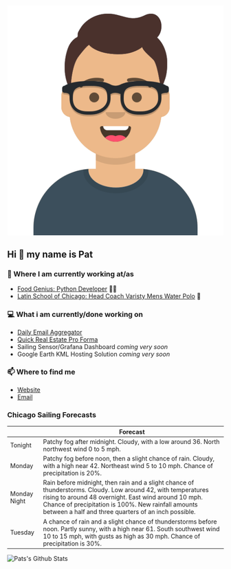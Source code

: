 [![Social banner for p-j-falconer](https://raw.githubusercontent.com/P-J-FALCONER/P-J-FALCONER/master/assets/avataaars.svg)](https://patfalconer.com/)
## Hi :wave: my name is Pat

### 💼 Where I am currently working at/as
- [Food Genius: Python Developer](https://getfoodgenius.com/) 🍔🐍
- [Latin School of Chicago: Head Coach Varisty Mens Water Polo](https://www.latinschool.org/) 🤽


### 💻 What i am currently/done working on
 - [Daily Email Aggregator](https://github.com/P-J-FALCONER/dott_daily_mail)
 - [Quick Real Estate Pro Forma](https://github.com/P-J-FALCONER/henry)
 - Sailing Sensor/Grafana Dashboard *coming very soon*
 - Google Earth KML Hosting Solution *coming very soon*

### 📫 Where to find me
 - [Website](https://patfalconer.com/)
 - [Email](mailto:patrick.j.falconer@gmail.com)


### Chicago Sailing Forecasts
|   | Forecast  |
|---|---|
| Tonight | Patchy fog after midnight. Cloudy, with a low around 36. North northwest wind 0 to 5 mph. |
| Monday | Patchy fog before noon, then a slight chance of rain. Cloudy, with a high near 42. Northeast wind 5 to 10 mph. Chance of precipitation is 20%. |
| Monday Night | Rain before midnight, then rain and a slight chance of thunderstorms. Cloudy. Low around 42, with temperatures rising to around 48 overnight. East wind around 10 mph. Chance of precipitation is 100%. New rainfall amounts between a half and three quarters of an inch possible. |
| Tuesday | A chance of rain and a slight chance of thunderstorms before noon. Partly sunny, with a high near 61. South southwest wind 10 to 15 mph, with gusts as high as 30 mph. Chance of precipitation is 30%. |

![Pats's Github Stats](https://github-readme-stats.vercel.app/api?username=p-j-falconer&show_icons=true&theme=radical)
